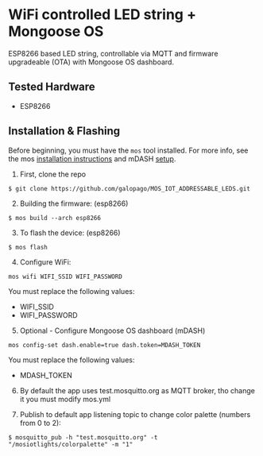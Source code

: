 # WiFi controlled LED string + Mongoose OS

ESP8266 based LED string, controllable via MQTT and firmware upgradeable (OTA) with Mongoose OS dashboard.

## Tested Hardware
- ESP8266

## Installation & Flashing

Before beginning, you must have the `mos` tool installed. For more info, see the mos [installation instructions](https://mongoose-os.com/docs/mongoose-os/quickstart/setup.md) and mDASH [setup](https://mdash.net/docs/).

1. First, clone the repo

```
$ git clone https://github.com/galopago/MOS_IOT_ADDRESSABLE_LEDS.git
```

2. Building the firmware: (esp8266)

```
$ mos build --arch esp8266 
```

3. To flash the device: (esp8266)

```
$ mos flash 
```

4. Configure WiFi:

```
mos wifi WIFI_SSID WIFI_PASSWORD 
```
You must replace the following values:
- WIFI_SSID
- WIFI_PASSWORD

5. Optional - Configure Mongoose OS dashboard (mDASH) 

```
mos config-set dash.enable=true dash.token=MDASH_TOKEN
```
You must replace the following values:
- MDASH_TOKEN  

6. By default the app uses test.mosquitto.org as MQTT broker, tho change it you must modify mos.yml


7. Publish to default app listening topic to change color palette (numbers from 0 to 2):

```
$ mosquitto_pub -h "test.mosquitto.org" -t "/mosiotlights/colorpalette" -m "1"
```